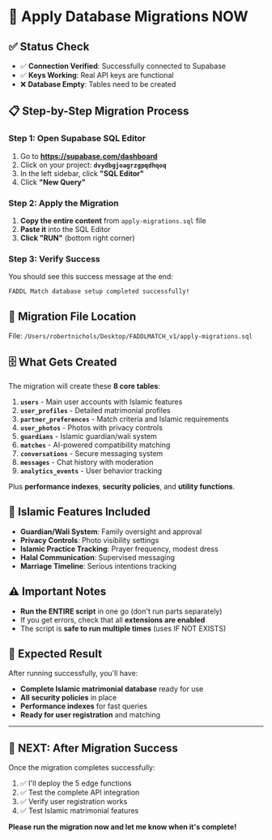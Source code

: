 # 🚀 Apply Database Migrations NOW

## ✅ Status Check
- ✅ **Connection Verified**: Successfully connected to Supabase  
- ✅ **Keys Working**: Real API keys are functional
- ❌ **Database Empty**: Tables need to be created

## 📋 Step-by-Step Migration Process

### Step 1: Open Supabase SQL Editor
1. Go to **https://supabase.com/dashboard**
2. Click on your project: **`dvydbgjoagrzgpqdhqoq`**
3. In the left sidebar, click **"SQL Editor"**
4. Click **"New Query"**

### Step 2: Apply the Migration
1. **Copy the entire content** from `apply-migrations.sql` file
2. **Paste it** into the SQL Editor
3. **Click "RUN"** (bottom right corner)

### Step 3: Verify Success
You should see this success message at the end:
```
FADDL Match database setup completed successfully!
```

## 📄 Migration File Location
File: `/Users/robertnichols/Desktop/FADDLMATCH_v1/apply-migrations.sql`

## 🗄️ What Gets Created
The migration will create these **8 core tables**:

1. **`users`** - Main user accounts with Islamic features
2. **`user_profiles`** - Detailed matrimonial profiles
3. **`partner_preferences`** - Match criteria and Islamic requirements
4. **`user_photos`** - Photos with privacy controls
5. **`guardians`** - Islamic guardian/wali system
6. **`matches`** - AI-powered compatibility matching
7. **`conversations`** - Secure messaging system
8. **`messages`** - Chat history with moderation
9. **`analytics_events`** - User behavior tracking

Plus **performance indexes**, **security policies**, and **utility functions**.

## 🔧 Islamic Features Included
- **Guardian/Wali System**: Family oversight and approval
- **Privacy Controls**: Photo visibility settings
- **Islamic Practice Tracking**: Prayer frequency, modest dress
- **Halal Communication**: Supervised messaging
- **Marriage Timeline**: Serious intentions tracking

## ⚠️ Important Notes
- **Run the ENTIRE script** in one go (don't run parts separately)
- If you get errors, check that all **extensions are enabled**
- The script is **safe to run multiple times** (uses IF NOT EXISTS)

## 🎯 Expected Result
After running successfully, you'll have:
- **Complete Islamic matrimonial database** ready for use
- **All security policies** in place
- **Performance indexes** for fast queries
- **Ready for user registration** and matching

---

## 🚨 NEXT: After Migration Success
Once the migration completes successfully:
1. ✅ I'll deploy the 5 edge functions
2. ✅ Test the complete API integration  
3. ✅ Verify user registration works
4. ✅ Test Islamic matrimonial features

**Please run the migration now and let me know when it's complete!**
